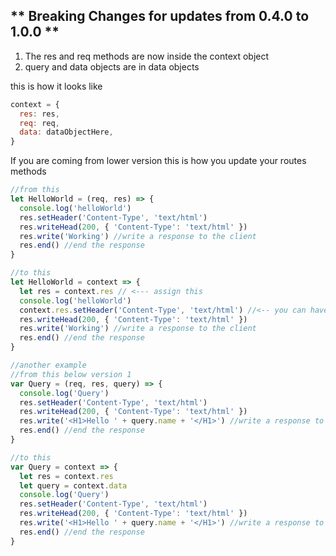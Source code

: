 ## ** Breaking Changes for updates from 0.4.0 to 1.0.0 **

1. The res and req methods are now inside the context object
2. query and data objects are in data objects

this is how it looks like

```javascript
context = {
  res: res,
  req: req,
  data: dataObjectHere,
}
```

If you are coming from lower version this is how you update your routes methods

```javascript
//from this
let HelloWorld = (req, res) => {
  console.log('helloWorld')
  res.setHeader('Content-Type', 'text/html')
  res.writeHead(200, { 'Content-Type': 'text/html' })
  res.write('Working') //write a response to the client
  res.end() //end the response
}

//to this
let HelloWorld = context => {
  let res = context.res // <--- assign this
  console.log('helloWorld')
  context.res.setHeader('Content-Type', 'text/html') //<-- you can have it like this
  res.writeHead(200, { 'Content-Type': 'text/html' })
  res.write('Working') //write a response to the client
  res.end() //end the response
}

//another example
//from this below version 1
var Query = (req, res, query) => {
  console.log('Query')
  res.setHeader('Content-Type', 'text/html')
  res.writeHead(200, { 'Content-Type': 'text/html' })
  res.write('<H1>Hello ' + query.name + '</H1>') //write a response to the client
  res.end() //end the response
}

//to this
var Query = context => {
  let res = context.res
  let query = context.data
  console.log('Query')
  res.setHeader('Content-Type', 'text/html')
  res.writeHead(200, { 'Content-Type': 'text/html' })
  res.write('<H1>Hello ' + query.name + '</H1>') //write a response to the client
  res.end() //end the response
}
```
